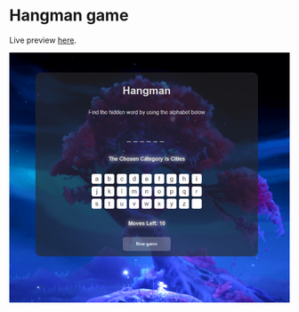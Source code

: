 # Hangman game

Live preview [here](https://codebydosty.cz/hangman.php).

![My Image](img/hangman.png)
